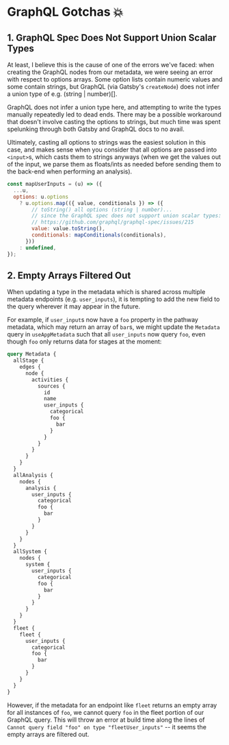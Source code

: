 # GraphQL Gotchas 💥

## 1. GraphQL Spec Does Not Support Union Scalar Types

At least, I believe this is the cause of one of the errors we've faced: when creating the GraphQL nodes from our metadata, we were seeing an error with respect to options arrays. Some option lists contain numeric values and some contain strings, but GraphQL (via Gatsby's `createNode`) does not infer a union type of e.g. (string | number)[].

GraphQL does not infer a union type here, and attempting to write the types manually repeatedly led to dead ends. There may be a possible workaround that doesn't involve casting the options to strings, but much time was spent spelunking through both Gatsby and GraphQL docs to no avail.

Ultimately, casting all options to strings was the easiest solution in this case, and makes sense when you consider that all options are passed into `<input>`s, which casts them to strings anyways (when we get the values out of the input, we parse them as floats/ints as needed before sending them to the back-end when performing an analysis).

```js
const mapUserInputs = (u) => ({
  ...u,
  options: u.options
    ? u.options.map(({ value, conditionals }) => ({
        // toString() all options (string | number)...
        // since the GraphQL spec does not support union scalar types:
        // https://github.com/graphql/graphql-spec/issues/215
        value: value.toString(),
        conditionals: mapConditionals(conditionals),
      }))
    : undefined,
});
```

## 2. Empty Arrays Filtered Out

When updating a type in the metadata which is shared across multiple metadata endpoints (e.g. `user_inputs`), it is tempting to add the new field to the query wherever it may appear in the future.

For example, if `user_input`s now have a `foo` property in the pathway metadata, which may return an array of `bar`s, we might update the `Metadata` query in `useAppMetadata` such that all `user_inputs` now query `foo`, even though `foo` only returns data for stages at the moment:

```graphql
query Metadata {
  allStage {
    edges {
      node {
        activities {
          sources {
            id
            name
            user_inputs {
              categorical
              foo {
                bar
              }
            }
          }
        }
      }
    }
  }
  allAnalysis {
    nodes {
      analysis {
        user_inputs {
          categorical
          foo {
            bar
          }
        }
      }
    }
  }
  allSystem {
    nodes {
      system {
        user_inputs {
          categorical
          foo {
            bar
          }
        }
      }
    }
  }
  fleet {
    fleet {
      user_inputs {
        categorical
        foo {
          bar
        }
      }
    }
  }
}
```

However, if the metadata for an endpoint like `fleet` returns an empty array for all instances of `foo`, we cannot query `foo` in the fleet portion of our GraphQL query. This will throw an error at build time along the lines of `Cannot query field "foo" on type "fleetUser_inputs"` -- it seems the empty arrays are filtered out.
